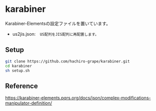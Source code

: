# karabiner
Karabiner-Elementsの設定ファイルを置いています。

- us2jis.json:　`US配列をJIS配列に再配置します。`

## Setup
```bash
git clone https://github.com/hachiro-grape/karabiner.git
cd karabiner
sh setup.sh
```
## Reference
https://karabiner-elements.pqrs.org/docs/json/complex-modifications-manipulator-definition/
